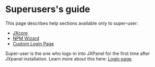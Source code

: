 # Superusers's guide

This page describes help sections available only to super-user:

* [JXcore](jxcore_index.markdown)
* [NPM Wizard](npmw.markdown)
* [Custom Login Page](jxcoreloginpage.markdown)


Super-user is the one who logs-in into JXPanel for the first time after JXpanel installation.
Learn more about this here: [Login page](loginpage.markdown).